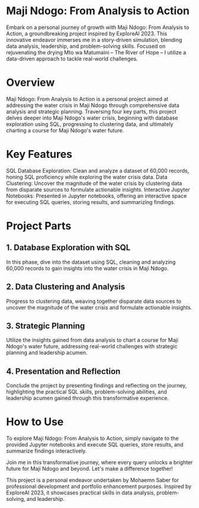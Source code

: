 # Maji Ndogo: From Analysis to Action
Embark on a personal journey of growth with Maji Ndogo: From Analysis to Action, a groundbreaking project inspired by ExploreAI 2023. This innovative endeavor immerses me in a story-driven simulation, blending data analysis, leadership, and problem-solving skills. Focused on rejuvenating the drying Mto wa Matumaini – The River of Hope – I utilize a data-driven approach to tackle real-world challenges.

# Overview
Maji Ndogo: From Analysis to Action is a personal project aimed at addressing the water crisis in Maji Ndogo through comprehensive data analysis and strategic planning. Traversing four key parts, this project delves deeper into Maji Ndogo's water crisis, beginning with database exploration using SQL, progressing to clustering data, and ultimately charting a course for Maji Ndogo's water future.

# Key Features
SQL Database Exploration: Clean and analyze a dataset of 60,000 records, honing SQL proficiency while exploring the water crisis data.
Data Clustering: Uncover the magnitude of the water crisis by clustering data from disparate sources to formulate actionable insights.
Interactive Jupyter Notebooks: Presented in Jupyter notebooks, offering an interactive space for executing SQL queries, storing results, and summarizing findings.
# Project Parts
## 1. Database Exploration with SQL
In this phase, dive into the dataset using SQL, cleaning and analyzing 60,000 records to gain insights into the water crisis in Maji Ndogo.

## 2. Data Clustering and Analysis
Progress to clustering data, weaving together disparate data sources to uncover the magnitude of the water crisis and formulate actionable insights.

## 3. Strategic Planning
Utilize the insights gained from data analysis to chart a course for Maji Ndogo's water future, addressing real-world challenges with strategic planning and leadership acumen.

## 4. Presentation and Reflection
Conclude the project by presenting findings and reflecting on the journey, highlighting the practical SQL skills, problem-solving abilities, and leadership acumen gained through this transformative experience.

# How to Use
To explore Maji Ndogo: From Analysis to Action, simply navigate to the provided Jupyter notebooks and execute SQL queries, store results, and summarize findings interactively.

Join me in this transformative journey, where every query unlocks a brighter future for Maji Ndogo and beyond. Let's make a difference together!

This project is a personal endeavor undertaken by Mohaemn Saber for professional development and portfolio enhancement purposes. Inspired by ExploreAI 2023, it showcases practical skills in data analysis, problem-solving, and leadership.
